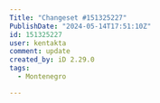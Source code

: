 ```yaml
---
Title: "Changeset #151325227"
PublishDate: "2024-05-14T17:51:10Z"
id: 151325227
user: kentakta
comment: update
created_by: iD 2.29.0
tags:
  - Montenegro

---
```

